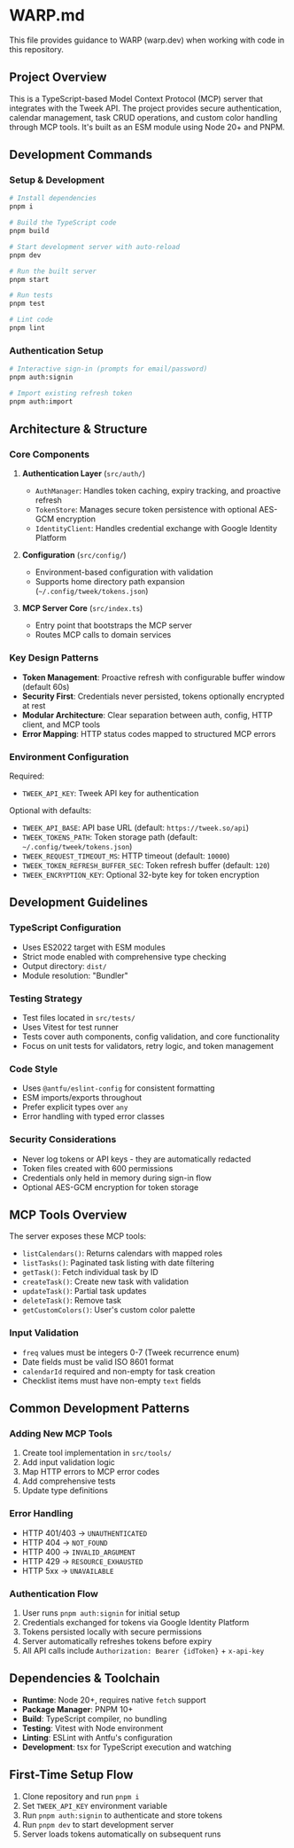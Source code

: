 # WARP.md

This file provides guidance to WARP (warp.dev) when working with code in this repository.

## Project Overview

This is a TypeScript-based Model Context Protocol (MCP) server that integrates with the Tweek API. The project provides secure authentication, calendar management, task CRUD operations, and custom color handling through MCP tools. It's built as an ESM module using Node 20+ and PNPM.

## Development Commands

### Setup & Development
```bash
# Install dependencies
pnpm i

# Build the TypeScript code
pnpm build

# Start development server with auto-reload
pnpm dev

# Run the built server
pnpm start

# Run tests
pnpm test

# Lint code
pnpm lint
```

### Authentication Setup
```bash
# Interactive sign-in (prompts for email/password)
pnpm auth:signin

# Import existing refresh token
pnpm auth:import
```

## Architecture & Structure

### Core Components

1. **Authentication Layer** (`src/auth/`)
   - `AuthManager`: Handles token caching, expiry tracking, and proactive refresh
   - `TokenStore`: Manages secure token persistence with optional AES-GCM encryption
   - `IdentityClient`: Handles credential exchange with Google Identity Platform

2. **Configuration** (`src/config/`)
   - Environment-based configuration with validation
   - Supports home directory path expansion (`~/.config/tweek/tokens.json`)

3. **MCP Server Core** (`src/index.ts`)
   - Entry point that bootstraps the MCP server
   - Routes MCP calls to domain services

### Key Design Patterns

- **Token Management**: Proactive refresh with configurable buffer window (default 60s)
- **Security First**: Credentials never persisted, tokens optionally encrypted at rest
- **Modular Architecture**: Clear separation between auth, config, HTTP client, and MCP tools
- **Error Mapping**: HTTP status codes mapped to structured MCP errors

### Environment Configuration

Required:
- `TWEEK_API_KEY`: Tweek API key for authentication

Optional with defaults:
- `TWEEK_API_BASE`: API base URL (default: `https://tweek.so/api`)
- `TWEEK_TOKENS_PATH`: Token storage path (default: `~/.config/tweek/tokens.json`)
- `TWEEK_REQUEST_TIMEOUT_MS`: HTTP timeout (default: `10000`)
- `TWEEK_TOKEN_REFRESH_BUFFER_SEC`: Token refresh buffer (default: `120`)
- `TWEEK_ENCRYPTION_KEY`: Optional 32-byte key for token encryption

## Development Guidelines

### TypeScript Configuration
- Uses ES2022 target with ESM modules
- Strict mode enabled with comprehensive type checking
- Output directory: `dist/`
- Module resolution: "Bundler"

### Testing Strategy
- Test files located in `src/tests/`
- Uses Vitest for test runner
- Tests cover auth components, config validation, and core functionality
- Focus on unit tests for validators, retry logic, and token management

### Code Style
- Uses `@antfu/eslint-config` for consistent formatting
- ESM imports/exports throughout
- Prefer explicit types over `any`
- Error handling with typed error classes

### Security Considerations
- Never log tokens or API keys - they are automatically redacted
- Token files created with 600 permissions
- Credentials only held in memory during sign-in flow
- Optional AES-GCM encryption for token storage

## MCP Tools Overview

The server exposes these MCP tools:
- `listCalendars()`: Returns calendars with mapped roles
- `listTasks()`: Paginated task listing with date filtering
- `getTask()`: Fetch individual task by ID
- `createTask()`: Create new task with validation
- `updateTask()`: Partial task updates
- `deleteTask()`: Remove task
- `getCustomColors()`: User's custom color palette

### Input Validation
- `freq` values must be integers 0-7 (Tweek recurrence enum)
- Date fields must be valid ISO 8601 format
- `calendarId` required and non-empty for task creation
- Checklist items must have non-empty `text` fields

## Common Development Patterns

### Adding New MCP Tools
1. Create tool implementation in `src/tools/`
2. Add input validation logic
3. Map HTTP errors to MCP error codes
4. Add comprehensive tests
5. Update type definitions

### Error Handling
- HTTP 401/403 → `UNAUTHENTICATED`
- HTTP 404 → `NOT_FOUND`
- HTTP 400 → `INVALID_ARGUMENT`
- HTTP 429 → `RESOURCE_EXHAUSTED`
- HTTP 5xx → `UNAVAILABLE`

### Authentication Flow
1. User runs `pnpm auth:signin` for initial setup
2. Credentials exchanged for tokens via Google Identity Platform
3. Tokens persisted locally with secure permissions
4. Server automatically refreshes tokens before expiry
5. All API calls include `Authorization: Bearer {idToken}` + `x-api-key`

## Dependencies & Toolchain

- **Runtime**: Node 20+, requires native `fetch` support
- **Package Manager**: PNPM 10+
- **Build**: TypeScript compiler, no bundling
- **Testing**: Vitest with Node environment
- **Linting**: ESLint with Antfu's configuration
- **Development**: tsx for TypeScript execution and watching

## First-Time Setup Flow

1. Clone repository and run `pnpm i`
2. Set `TWEEK_API_KEY` environment variable
3. Run `pnpm auth:signin` to authenticate and store tokens
4. Run `pnpm dev` to start development server
5. Server loads tokens automatically on subsequent runs
